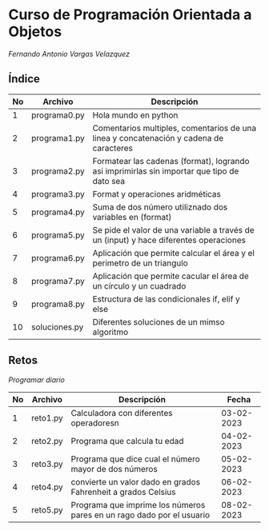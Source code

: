 # Curso de Programación Orientada a Objetos

*Fernando Antonio Vargas Velazquez*

## Índice

|No|Archivo     |Descripción         |
|--|------------|--------------------|
|1 |programa0.py|Hola mundo en python|
|2 |programa1.py|Comentarios multiples, comentarios de una linea y concatenación y cadena de caracteres|
|3 |programa2.py|Formatear las cadenas (format), logrando asi imprimirlas sin importar que tipo de dato sea|
|4 |programa3.py|Format y operaciones aridméticas|
|5 |programa4.py|Suma de dos número utiliznado dos variables en (format)|
|6 |programa5.py|Se pide el valor de una variable a través de un (input) y hace diferentes operaciones|
|7 |programa6.py|Aplicación que permite calcular el área y el perimetro de un triangulo|
|8 |programa7.py|Aplicación que permite cacular el área de un círculo y un cuadrado|
|9 |programa8.py|Estructura de las condicionales if, elif y else|
|10|soluciones.py|Diferentes soluciones de un mimso algoritmo|


## Retos
*Programar diario*

|No|Archivo     |Descripción         |Fecha    |
|--|------------|--------------------|---------|
|1 |reto1.py|Calculadora con diferentes operadoresn|03-02-2023|
|2 |reto2.py|Programa que calcula tu edad|04-02-2023|
|3 |reto3.py|Programa que dice cual el número mayor de dos números|05-02-2023|
|4 |reto4.py|convierte un valor dado en grados Fahrenheit a grados Celsius|06-02-2023|
|5 |reto5.py|Programa que imprime los números pares en un rago dado por el usuario|08-02-2023||